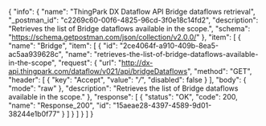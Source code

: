 {
  "info": {
    "name": "ThingPark DX Dataflow API Bridge dataflows retrieval",
    "_postman_id": "c2269c60-00f6-4825-96cd-3f0e18c14fd2",
    "description": "Retrieves the list of Bridge dataflows available in the scope.",
    "schema": "https://schema.getpostman.com/json/collection/v2.0.0/"
  },
  "item": [
    {
      "name": "Bridge",
      "item": [
        {
          "id": "2ce4064f-a910-409b-8ea5-ac5aa939628c",
          "name": "retrieves-the-list-of-bridge-dataflows-available-in-the-scope",
          "request": {
            "url": "http://dx-api.thingpark.com/dataflow/v021/api/bridgeDataflows",
            "method": "GET",
            "header": [
              {
                "key": "Accept",
                "value": "*/*",
                "disabled": false
              }
            ],
            "body": {
              "mode": "raw"
            },
            "description": "Retrieves the list of Bridge dataflows available in the scope."
          },
          "response": [
            {
              "status": "OK",
              "code": 200,
              "name": "Response_200",
              "id": "15aeae28-4397-4589-9d01-38244e1b0f77"
            }
          ]
        }
      ]
    }
  ]
}